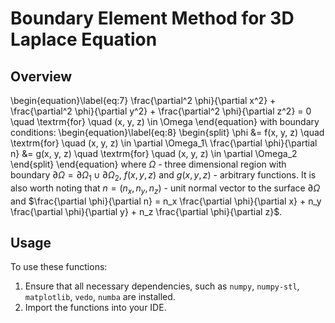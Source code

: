 # Boundary Element Method for 3D Laplace Equation

## Overview

 \begin{equation}\label{eq:7}
         \frac{\partial^2 \phi}{\partial x^2} + \frac{\partial^2 \phi}{\partial y^2} + \frac{\partial^2 \phi}{\partial z^2} = 0 \quad \textrm{for} \quad (x, y, z) \in \Omega
    \end{equation}
    with boundary conditions:
    \begin{equation}\label{eq:8}
        \begin{split}
            \phi &= f(x, y, z) \quad \textrm{for} \quad (x, y, z) \in \partial \Omega_1\\
            \frac{\partial \phi}{\partial n} &= g(x, y, z) \quad \textrm{for} \quad (x, y, z) \in \partial \Omega_2
        \end{split}
    \end{equation}
    where $\Omega$ - three dimensional region with boundary $\partial \Omega = \partial \Omega_1 \cup \partial \Omega_2$, $f(x, y, z)$ and $g(x, y, z)$ - arbitrary functions. It is also worth noting that $n = (n_x, n_y, n_z)$ - unit normal vector to the surface $\partial \Omega$ and $\frac{\partial \phi}{\partial n} = n_x \frac{\partial \phi}{\partial x} + n_y \frac{\partial \phi}{\partial y} + n_z \frac{\partial \phi}{\partial z}$.

## Usage

To use these functions:

1. Ensure that all necessary dependencies, such as `numpy`, `numpy-stl`, `matplotlib`, `vedo`, `numba` are installed.
2. Import the functions into your IDE.
